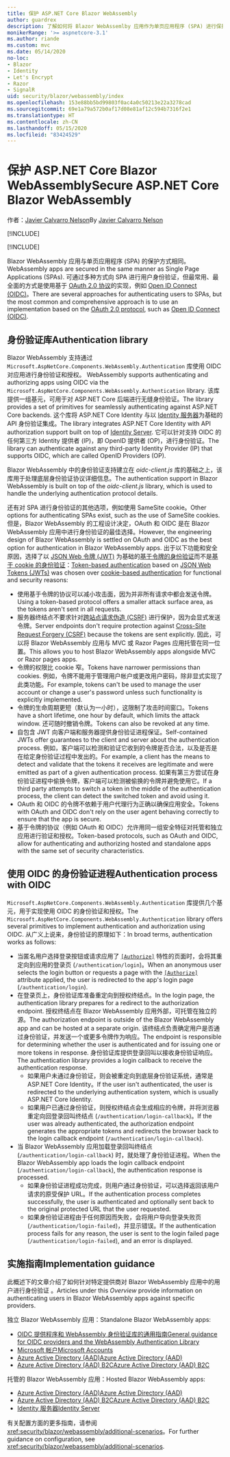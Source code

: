 ```yaml
---
title: 保护 ASP.NET Core Blazor WebAssembly
author: guardrex
description: 了解如何将 Blazor WebAssemlby 应用作为单页应用程序 (SPA) 进行保护。
monikerRange: '>= aspnetcore-3.1'
ms.author: riande
ms.custom: mvc
ms.date: 05/14/2020
no-loc:
- Blazor
- Identity
- Let's Encrypt
- Razor
- SignalR
uid: security/blazor/webassembly/index
ms.openlocfilehash: 153e88bb5bd99803f0ac4a0c50213e22a3278cad
ms.sourcegitcommit: 69e1a79a572b0af17d08e81af12c594b7316f2e1
ms.translationtype: HT
ms.contentlocale: zh-CN
ms.lasthandoff: 05/15/2020
ms.locfileid: "83424529"
---
```

# <a name="secure-aspnet-core-blazor-webassembly"></a><span data-ttu-id="57153-103">保护 ASP.NET Core Blazor WebAssembly</span><span class="sxs-lookup"><span data-stu-id="57153-103">Secure ASP.NET Core Blazor WebAssembly</span></span>

<span data-ttu-id="57153-104">作者：[Javier Calvarro Nelson](https://github.com/javiercn)</span><span class="sxs-lookup"><span data-stu-id="57153-104">By [Javier Calvarro Nelson](https://github.com/javiercn)</span></span>

[!INCLUDE[](~/includes/blazorwasm-preview-notice.md)]

[!INCLUDE[](~/includes/blazorwasm-3.2-template-article-notice.md)]

Blazor<span data-ttu-id="57153-105"> WebAssembly 应用与单页应用程序 (SPA) 的保护方式相同。</span><span class="sxs-lookup"><span data-stu-id="57153-105"> WebAssembly apps are secured in the same manner as Single Page Applications (SPAs).</span></span> <span data-ttu-id="57153-106">可通过多种方式向 SPA 进行用户身份验证，但最常用、最全面的方式是使用基于 [OAuth 2.0 协议](https://oauth.net/)的实现，例如 [Open ID Connect (OIDC)](https://openid.net/connect/)。</span><span class="sxs-lookup"><span data-stu-id="57153-106">There are several approaches for authenticating users to SPAs, but the most common and comprehensive approach is to use an implementation based on the [OAuth 2.0 protocol](https://oauth.net/), such as [Open ID Connect (OIDC)](https://openid.net/connect/).</span></span>

## <a name="authentication-library"></a><span data-ttu-id="57153-107">身份验证库</span><span class="sxs-lookup"><span data-stu-id="57153-107">Authentication library</span></span>

Blazor<span data-ttu-id="57153-108"> WebAssembly 支持通过 `Microsoft.AspNetCore.Components.WebAssembly.Authentication` 库使用 OIDC 对应用进行身份验证和授权。</span><span class="sxs-lookup"><span data-stu-id="57153-108"> WebAssembly supports authenticating and authorizing apps using OIDC via the `Microsoft.AspNetCore.Components.WebAssembly.Authentication` library.</span></span> <span data-ttu-id="57153-109">该库提供一组基元，可用于对 ASP.NET Core 后端进行无缝身份验证。</span><span class="sxs-lookup"><span data-stu-id="57153-109">The library provides a set of primitives for seamlessly authenticating against ASP.NET Core backends.</span></span> <span data-ttu-id="57153-110">这个库将 ASP.NET Core Identity 与以 [Identity 服务器](https://identityserver.io/)为基础的 API 身份验证集成。</span><span class="sxs-lookup"><span data-stu-id="57153-110">The library integrates ASP.NET Core Identity with API authorization support built on top of [Identity Server](https://identityserver.io/).</span></span> <span data-ttu-id="57153-111">它可以针对支持 OIDC 的任何第三方 Identity 提供者 (IP)，即 OpenID 提供者 (OP)，进行身份验证。</span><span class="sxs-lookup"><span data-stu-id="57153-111">The library can authenticate against any third-party Identity Provider (IP) that supports OIDC, which are called OpenID Providers (OP).</span></span>

<span data-ttu-id="57153-112">Blazor WebAssembly 中的身份验证支持建立在 *oidc-client.js* 库的基础之上，该库用于处理底层身份验证协议详细信息。</span><span class="sxs-lookup"><span data-stu-id="57153-112">The authentication support in Blazor WebAssembly is built on top of the *oidc-client.js* library, which is used to handle the underlying authentication protocol details.</span></span>

<span data-ttu-id="57153-113">还有对 SPA 进行身份验证的其他选项，例如使用 SameSite cookie。</span><span class="sxs-lookup"><span data-stu-id="57153-113">Other options for authenticating SPAs exist, such as the use of SameSite cookies.</span></span> <span data-ttu-id="57153-114">但是，Blazor WebAssembly 的工程设计决定，OAuth 和 OIDC 是在 Blazor WebAssembly 应用中进行身份验证的最佳选择。</span><span class="sxs-lookup"><span data-stu-id="57153-114">However, the engineering design of Blazor WebAssembly is settled on OAuth and OIDC as the best option for authentication in Blazor WebAssembly apps.</span></span> <span data-ttu-id="57153-115">出于以下功能和安全原因，选择了以 [JSON Web 令牌 (JWT)](https://self-issued.info/docs/draft-ietf-oauth-json-web-token.html) 为基础的[基于令牌的身份验证](xref:security/anti-request-forgery#token-based-authentication)而不是[基于 cookie 的身份验证](xref:security/anti-request-forgery#cookie-based-authentication)：</span><span class="sxs-lookup"><span data-stu-id="57153-115">[Token-based authentication](xref:security/anti-request-forgery#token-based-authentication) based on [JSON Web Tokens (JWTs)](https://self-issued.info/docs/draft-ietf-oauth-json-web-token.html) was chosen over [cookie-based authentication](xref:security/anti-request-forgery#cookie-based-authentication) for functional and security reasons:</span></span>

* <span data-ttu-id="57153-116">使用基于令牌的协议可以减小攻击面，因为并非所有请求中都会发送令牌。</span><span class="sxs-lookup"><span data-stu-id="57153-116">Using a token-based protocol offers a smaller attack surface area, as the tokens aren't sent in all requests.</span></span>
* <span data-ttu-id="57153-117">服务器终结点不要求针对[跨站点请求伪造 (CSRF)](xref:security/anti-request-forgery) 进行保护，因为会显式发送令牌。</span><span class="sxs-lookup"><span data-stu-id="57153-117">Server endpoints don't require protection against [Cross-Site Request Forgery (CSRF)](xref:security/anti-request-forgery) because the tokens are sent explicitly.</span></span> <span data-ttu-id="57153-118">因此，可以将 Blazor WebAssembly 应用与 MVC 或 Razor Pages 应用托管在同一位置。</span><span class="sxs-lookup"><span data-stu-id="57153-118">This allows you to host Blazor WebAssembly apps alongside MVC or Razor pages apps.</span></span>
* <span data-ttu-id="57153-119">令牌的权限比 cookie 窄。</span><span class="sxs-lookup"><span data-stu-id="57153-119">Tokens have narrower permissions than cookies.</span></span> <span data-ttu-id="57153-120">例如，令牌不能用于管理用户帐户或更改用户密码，除非显式实现了此类功能。</span><span class="sxs-lookup"><span data-stu-id="57153-120">For example, tokens can't be used to manage the user account or change a user's password unless such functionality is explicitly implemented.</span></span>
* <span data-ttu-id="57153-121">令牌的生命周期更短（默认为一小时），这限制了攻击时间窗口。</span><span class="sxs-lookup"><span data-stu-id="57153-121">Tokens have a short lifetime, one hour by default, which limits the attack window.</span></span> <span data-ttu-id="57153-122">还可随时撤销令牌。</span><span class="sxs-lookup"><span data-stu-id="57153-122">Tokens can also be revoked at any time.</span></span>
* <span data-ttu-id="57153-123">自包含 JWT 向客户端和服务器提供身份验证进程保证。</span><span class="sxs-lookup"><span data-stu-id="57153-123">Self-contained JWTs offer guarantees to the client and server about the authentication process.</span></span> <span data-ttu-id="57153-124">例如，客户端可以检测和验证它收到的令牌是否合法，以及是否是在给定身份验证过程中发出的。</span><span class="sxs-lookup"><span data-stu-id="57153-124">For example, a client has the means to detect and validate that the tokens it receives are legitimate and were emitted as part of a given authentication process.</span></span> <span data-ttu-id="57153-125">如果有第三方尝试在身份验证进程中偷换令牌，客户端可以检测被偷换的令牌并避免使用它。</span><span class="sxs-lookup"><span data-stu-id="57153-125">If a third party attempts to switch a token in the middle of the authentication process, the client can detect the switched token and avoid using it.</span></span>
* <span data-ttu-id="57153-126">OAuth 和 OIDC 的令牌不依赖于用户代理行为正确以确保应用安全。</span><span class="sxs-lookup"><span data-stu-id="57153-126">Tokens with OAuth and OIDC don't rely on the user agent behaving correctly to ensure that the app is secure.</span></span>
* <span data-ttu-id="57153-127">基于令牌的协议（例如 OAuth 和 OIDC）允许用同一组安全特征对托管和独立应用进行验证和授权。</span><span class="sxs-lookup"><span data-stu-id="57153-127">Token-based protocols, such as OAuth and OIDC, allow for authenticating and authorizing hosted and standalone apps with the same set of security characteristics.</span></span>

## <a name="authentication-process-with-oidc"></a><span data-ttu-id="57153-128">使用 OIDC 的身份验证进程</span><span class="sxs-lookup"><span data-stu-id="57153-128">Authentication process with OIDC</span></span>

<span data-ttu-id="57153-129">`Microsoft.AspNetCore.Components.WebAssembly.Authentication` 库提供几个基元，用于实现使用 OIDC 的身份验证和授权。</span><span class="sxs-lookup"><span data-stu-id="57153-129">The `Microsoft.AspNetCore.Components.WebAssembly.Authentication` library offers several primitives to implement authentication and authorization using OIDC.</span></span> <span data-ttu-id="57153-130">从广义上说来，身份验证的原理如下：</span><span class="sxs-lookup"><span data-stu-id="57153-130">In broad terms, authentication works as follows:</span></span>

* <span data-ttu-id="57153-131">当匿名用户选择登录按钮或请求应用了 [`[Authorize]`](xref:Microsoft.AspNetCore.Authorization.AuthorizeAttribute) 特性的页面时，会将其重定向到应用的登录页 (`/authentication/login`)。</span><span class="sxs-lookup"><span data-stu-id="57153-131">When an anonymous user selects the login button or requests a page with the [`[Authorize]`](xref:Microsoft.AspNetCore.Authorization.AuthorizeAttribute) attribute applied, the user is redirected to the app's login page (`/authentication/login`).</span></span>
* <span data-ttu-id="57153-132">在登录页上，身份验证库准备重定向到授权终结点。</span><span class="sxs-lookup"><span data-stu-id="57153-132">In the login page, the authentication library prepares for a redirect to the authorization endpoint.</span></span> <span data-ttu-id="57153-133">授权终结点在 Blazor WebAssembly 应用外部，可托管在独立的源。</span><span class="sxs-lookup"><span data-stu-id="57153-133">The authorization endpoint is outside of the Blazor WebAssembly app and can be hosted at a separate origin.</span></span> <span data-ttu-id="57153-134">该终结点负责确定用户是否通过身份验证，并发送一个或更多令牌作为响应。</span><span class="sxs-lookup"><span data-stu-id="57153-134">The endpoint is responsible for determining whether the user is authenticated and for issuing one or more tokens in response.</span></span> <span data-ttu-id="57153-135">身份验证库提供登录回叫以接收身份验证响应。</span><span class="sxs-lookup"><span data-stu-id="57153-135">The authentication library provides a login callback to receive the authentication response.</span></span>
  * <span data-ttu-id="57153-136">如果用户未通过身份验证，则会被重定向到底层身份验证系统，通常是 ASP.NET Core Identity。</span><span class="sxs-lookup"><span data-stu-id="57153-136">If the user isn't authenticated, the user is redirected to the underlying authentication system, which is usually ASP.NET Core Identity.</span></span>
  * <span data-ttu-id="57153-137">如果用户已通过身份验证，则授权终结点会生成相应的令牌，并将浏览器重定向回登录回叫终结点 (`/authentication/login-callback`)。</span><span class="sxs-lookup"><span data-stu-id="57153-137">If the user was already authenticated, the authorization endpoint generates the appropriate tokens and redirects the browser back to the login callback endpoint (`/authentication/login-callback`).</span></span>
* <span data-ttu-id="57153-138">当 Blazor WebAssembly 应用加载登录回叫终结点 (`/authentication/login-callback`) 时，就处理了身份验证进程。</span><span class="sxs-lookup"><span data-stu-id="57153-138">When the Blazor WebAssembly app loads the login callback endpoint (`/authentication/login-callback`), the authentication response is processed.</span></span>
  * <span data-ttu-id="57153-139">如果身份验证进程成功完成，则用户通过身份验证，可以选择返回该用户请求的原受保护 URL。</span><span class="sxs-lookup"><span data-stu-id="57153-139">If the authentication process completes successfully, the user is authenticated and optionally sent back to the original protected URL that the user requested.</span></span>
  * <span data-ttu-id="57153-140">如果身份验证进程由于任何原因而失败，会将用户导向登录失败页 (`/authentication/login-failed`)，并显示错误。</span><span class="sxs-lookup"><span data-stu-id="57153-140">If the authentication process fails for any reason, the user is sent to the login failed page (`/authentication/login-failed`), and an error is displayed.</span></span>
  
## <a name="implementation-guidance"></a><span data-ttu-id="57153-141">实施指南</span><span class="sxs-lookup"><span data-stu-id="57153-141">Implementation guidance</span></span>

<span data-ttu-id="57153-142">此概述下的文章介绍了如何针对特定提供商对 Blazor WebAssembly 应用中的用户进行身份验证  。</span><span class="sxs-lookup"><span data-stu-id="57153-142">Articles under this *Overview* provide information on authenticating users in Blazor WebAssembly apps against specific providers.</span></span>

<span data-ttu-id="57153-143">独立 Blazor WebAssembly 应用：</span><span class="sxs-lookup"><span data-stu-id="57153-143">Standalone Blazor WebAssembly apps:</span></span>

* [<span data-ttu-id="57153-144">OIDC 提供程序和 WebAssembly 身份验证库的通用指南</span><span class="sxs-lookup"><span data-stu-id="57153-144">General guidance for OIDC providers and the WebAssembly Authentication Library</span></span>](xref:security/blazor/webassembly/standalone-with-authentication-library)
* [<span data-ttu-id="57153-145">Microsoft 帐户</span><span class="sxs-lookup"><span data-stu-id="57153-145">Microsoft Accounts</span></span>](xref:security/blazor/webassembly/standalone-with-microsoft-accounts)
* [<span data-ttu-id="57153-146">Azure Active Directory (AAD)</span><span class="sxs-lookup"><span data-stu-id="57153-146">Azure Active Directory (AAD)</span></span>](xref:security/blazor/webassembly/standalone-with-azure-active-directory)
* [<span data-ttu-id="57153-147">Azure Active Directory (AAD) B2C</span><span class="sxs-lookup"><span data-stu-id="57153-147">Azure Active Directory (AAD) B2C</span></span>](xref:security/blazor/webassembly/standalone-with-azure-active-directory-b2c)

<span data-ttu-id="57153-148">托管的 Blazor WebAssembly 应用：</span><span class="sxs-lookup"><span data-stu-id="57153-148">Hosted Blazor WebAssembly apps:</span></span>

* [<span data-ttu-id="57153-149">Azure Active Directory (AAD)</span><span class="sxs-lookup"><span data-stu-id="57153-149">Azure Active Directory (AAD)</span></span>](xref:security/blazor/webassembly/hosted-with-azure-active-directory)
* [<span data-ttu-id="57153-150">Azure Active Directory (AAD) B2C</span><span class="sxs-lookup"><span data-stu-id="57153-150">Azure Active Directory (AAD) B2C</span></span>](xref:security/blazor/webassembly/hosted-with-azure-active-directory-b2c)
* <span data-ttu-id="57153-151">[Identity 服务器](xref:security/blazor/webassembly/hosted-with-identity-server)</span><span class="sxs-lookup"><span data-stu-id="57153-151">[Identity Server](xref:security/blazor/webassembly/hosted-with-identity-server)</span></span>

<span data-ttu-id="57153-152">有关配置方面的更多指南，请参阅 <xref:security/blazor/webassembly/additional-scenarios>。</span><span class="sxs-lookup"><span data-stu-id="57153-152">For further guidance on configuration, see <xref:security/blazor/webassembly/additional-scenarios>.</span></span>

